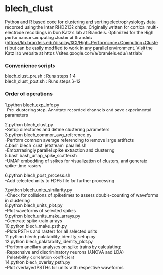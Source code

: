 # blech_clust

Python and R based code for clustering and sorting electrophysiology data
recorded using the Intan RHD2132 chips.  Originally written for cortical
multi-electrode recordings in Don Katz's lab at Brandeis.  Optimized for the
High performance computing cluster at Brandeis
(https://kb.brandeis.edu/display/SCI/High+Performance+Computing+Cluster) but
can be easily modified to work in any parallel environment. Visit the Katz lab
website at https://sites.google.com/a/brandeis.edu/katzlab/

### Convenience scripts
blech_clust_pre.sh : Runs steps 1-4  
blech_clust_post.sh : Runs steps 6-12   

### Order of operations  
1.python blech_exp_info.py  
    -Pre-clustering step. Annotate recorded channels and save experimental parameters  

2.python blech_clust.py  
    -Setup directories and define clustering parameters  
3.python blech_common_avg_reference.py  
    -Perform common average referencing to remove large artifacts  
4.bash blech_clust_jetstream_parallel.sh  
    -Embarrasingly parallel spike extraction and clustering  
5.bash bash_umap_spike_scatter.sh  
    -UMAP embedding of spikes for visualization of clusters, and generate spike-time rasters  

6.python blech_post_process.sh  
    -Add selected units to HDF5 file for further processing  

7.python blech_units_similarity.py  
    -Check for collisions of spiketimes to assess double-counting of waveforms in clustering  
8.python blech_units_plot.py  
    -Plot waveforms of selected spikes  
9.python blech_units_make_arrays.py  
    -Generate spike-train arrays  
10.python blech_make_psth.py  
    -Plots PSTHs and rasters for all selected units  
11.python blech_palatability_identity_setup.py  
12.python blech_palatability_identity_plot.py  
    -Perform ancillary analyses on spike trains by calculating:  
        -Repsonsive and discriminatory neurons (ANOVA and LDA)  
        -Palatability correlation coefficient  
14.python blech_overlay_psth.py  
    -Plot overlayed PSTHs for units with respective waveforms  
